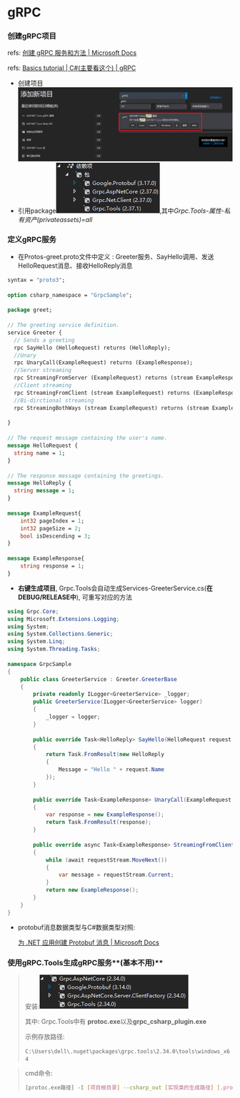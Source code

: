 # gRPC

### 创建gRPC项目

refs: [创建 gRPC 服务和方法 | Microsoft Docs](https://docs.microsoft.com/zh-cn/aspnet/core/grpc/services?view=aspnetcore-3.1)

refs: [Basics tutorial | C#(主要看这个) | gRPC](https://grpc.io/docs/languages/csharp/basics/#example-code-and-setup)

+ 创建项目![image-20210518180212501](16.gRPC.assets/image-20210518180212501.png)
+ 引用package![image-20210518180400941](16.gRPC.assets/image-20210518180400941.png),其中*Grpc.Tools-属性-私有资产(privateassets)=all*

### 定义gRPC服务

+ 在Protos-greet.proto文件中定义 : Greeter服务、SayHello调用、发送HelloRequest消息、接收HelloReply消息

```protobuf
syntax = "proto3";

option csharp_namespace = "GrpcSample";

package greet;

// The greeting service definition.
service Greeter {
  // Sends a greeting
  rpc SayHello (HelloRequest) returns (HelloReply);
  //Unary
  rpc UnaryCall(ExampleRequest) returns (ExampleResponse);
  //Server streaming
  rpc StreamingFromServer (ExampleRequest) returns (stream ExampleResponse);
  //Client streaming
  rpc StreamingFromClient (stream ExampleRequest) returns (ExampleResponse);
  //Bi-dirctional streaming
  rpc StreamingBothWays (stream ExampleRequest) returns (stream ExampleResponse);

}

// The request message containing the user's name.
message HelloRequest {
  string name = 1;
}

// The response message containing the greetings.
message HelloReply {
  string message = 1;
}

message ExampleRequest{
	int32 pageIndex = 1;
	int32 pageSize = 2;
	bool isDescending = 3;
}

message ExampleResponse{
	string response = 1;
}
```

+ **右键生成项目**, Grpc.Tools会自动生成Services-GreeterService.cs(**在DEBUG/RELEASE中**), 可重写对应的方法

```c#
using Grpc.Core;
using Microsoft.Extensions.Logging;
using System;
using System.Collections.Generic;
using System.Linq;
using System.Threading.Tasks;

namespace GrpcSample
{
    public class GreeterService : Greeter.GreeterBase
    {
        private readonly ILogger<GreeterService> _logger;
        public GreeterService(ILogger<GreeterService> logger)
        {
            _logger = logger;
        }

        public override Task<HelloReply> SayHello(HelloRequest request, ServerCallContext context)
        {
            return Task.FromResult(new HelloReply
            {
                Message = "Hello " + request.Name
            });
        }

        public override Task<ExampleResponse> UnaryCall(ExampleRequest request, ServerCallContext context)
        {
            var response = new ExampleResponse();
            return Task.FromResult(response);
        }

        public override async Task<ExampleResponse> StreamingFromClient(IAsyncStreamReader<ExampleRequest> requestStream, ServerCallContext context)
        {
            while (await requestStream.MoveNext())
            {
                var message = requestStream.Current;
            }
            return new ExampleResponse();
        }
    }
}

```

+ protobuf消息数据类型与C#数据类型对照: 

  [为 .NET 应用创建 Protobuf 消息 | Microsoft Docs](https://docs.microsoft.com/zh-cn/aspnet/core/grpc/protobuf?view=aspnetcore-3.1#scalar-value-types)

### 使用gRPC.Tools生成gRPC服务**(基本不用)**

> 安装:![image-20210629182333434](16.gRPC.assets/image-20210629182333434.png)
>
> 其中: Grpc.Tools中有 **protoc.exe**以及**grpc_csharp_plugin.exe**
>
> 示例存放路径:
>
> ``C:\Users\dell\.nuget\packages\grpc.tools\2.34.0\tools\windows_x64``

> cmd命令:
>
> ```bash
> [protoc.exe路径] -I [项目根目录] --csharp_out [实现类的生成路径] [.proto文件路径] --grpc_out [xxxGrpc.cs文件输出路径] --plugin=protoc-gen-grpc=[grpc_csharp_plugin.exe路径]
> ```